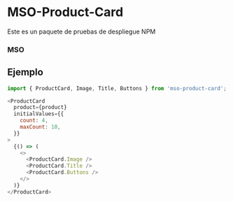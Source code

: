 # MSO-Product-Card

Este es un paquete de pruebas de despliegue NPM

### MSO

## Ejemplo

```javascript
import { ProductCard, Image, Title, Buttons } from 'mso-product-card';
```

```javascript
<ProductCard
  product={product}
  initialValues={{
    count: 4,
    maxCount: 10,
  }}
>
  {() => (
    <>
      <ProductCard.Image />
      <ProductCard.Title />
      <ProductCard.Buttons />
    </>
  )}
</ProductCard>
```
